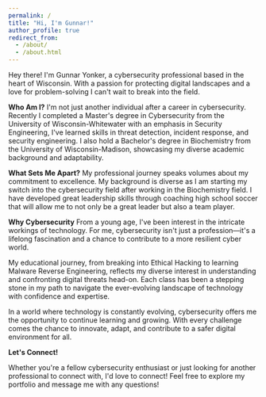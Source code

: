 ```yaml
---
permalink: /
title: "Hi, I'm Gunnar!"
author_profile: true
redirect_from: 
  - /about/
  - /about.html
---
```


Hey there! I'm Gunnar Yonker, a cybersecurity professional based in the heart of Wisconsin. With a passion for protecting digital landscapes and a love for problem-solving I can't wait to break into the field.

**Who Am I?**
I'm not just another individual after a career in cybersecurity. Recently I completed a Master's degree in Cybersecurity from the University of Wisconsin-Whitewater with an emphasis in Security Engineering, I've learned skills in threat detection, incident response, and security engineering. I also hold a Bachelor's degree in Biochemistry from the University of Wisconsin-Madison, showcasing my diverse academic background and adaptability.

**What Sets Me Apart?**
My professional journey speaks volumes about my commitment to excellence. My background is diverse as I am starting my switch into the cybersecurity field after working in the Biochemistry field. I have developed great leadership skills through coaching high school soccer that will allow me to not only be a great leader but also a team player.

**Why Cybersecurity**
From a young age, I've been interest in the intricate workings of technology. For me, cybersecurity isn't just a profession—it's a lifelong fascination and a chance to contribute to a more resilient cyber world.

My educational journey, from breaking into Ethical Hacking to learning Malware Reverse Engineering, reflects my diverse interest in understanding and confronting digital threats head-on. Each class has been a stepping stone in my path to navigate the ever-evolving landscape of technology with confidence and expertise.

In a world where technology is constantly evolving, cybersecurity offers me the opportunity to continue learning and growing. With every challenge comes the chance to innovate, adapt, and contribute to a safer digital environment for all.

**Let's Connect!**

Whether you're a fellow cybersecurity enthusiast or just looking for another professional to connect with, I'd love to connect! Feel free to explore my portfolio and message me with any questions!